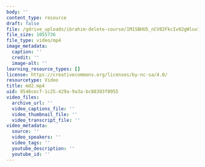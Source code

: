 ```yaml
---
body: ''
content_type: resource
draft: false
file: /gdrive_uploads/ibrahim-delete-course/1M1SBHU5_nCV82FkcIv02gWluv1s5Cq6-/md2.mp4
file_size: 1055736
file_type: video/mp4
image_metadata:
  caption: ''
  credit: ''
  image-alt: ''
learning_resource_types: []
license: https://creativecommons.org/licenses/by-nc-sa/4.0/
resourcetype: Video
title: md2.mp4
uid: 9546cecf-1c25-429a-9a3a-bc88303f8955
video_files:
  archive_url: ''
  video_captions_file: ''
  video_thumbnail_file: ''
  video_transcript_file: ''
video_metadata:
  source: ''
  video_speakers: ''
  video_tags: ''
  youtube_description: ''
  youtube_id: ''
---
```

